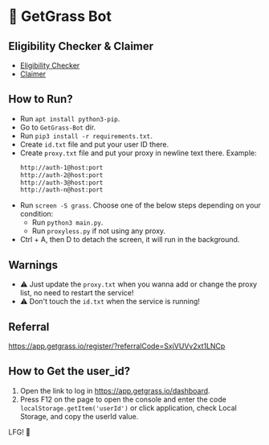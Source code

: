 # :seedling: GetGrass Bot

## Eligibility Checker & Claimer
- [Eligibility Checker](https://grassfoundation.io/eligibility)
- [Claimer](https://github.com/MsLolita/Grass-Claimer)

## How to Run?
- Run `apt install python3-pip`.
- Go to `GetGrass-Bot` dir.
- Run `pip3 install -r requirements.txt`.
- Create `id.txt` file and put your user ID there.
- Create `proxy.txt` file and put your proxy in newline text there. Example:
    ```txt
    http://auth-1@host:port
    http://auth-2@host:port
    http://auth-3@host:port
    http://auth-n@host:port
- Run `screen -S grass`. Choose one of the below steps depending on your condition:
    - Run `python3 main.py`.
    - Run `proxyless.py` if not using any proxy.
- Ctrl + A, then D to detach the screen, it will run in the background.

## Warnings
- :warning: Just update the `proxy.txt` when you wanna add or change the proxy list, no need to restart the service!
- :warning: Don't touch the `id.txt` when the service is running!

## Referral
https://app.getgrass.io/register/?referralCode=SxjVUVv2xt1LNCp

## How to Get the user_id?
1. Open the link to log in https://app.getgrass.io/dashboard.
2. Press F12 on the page to open the console and enter the code `localStorage.getItem('userId')` or click application, check Local Storage, and copy the userId value.

LFG! :rocket:
